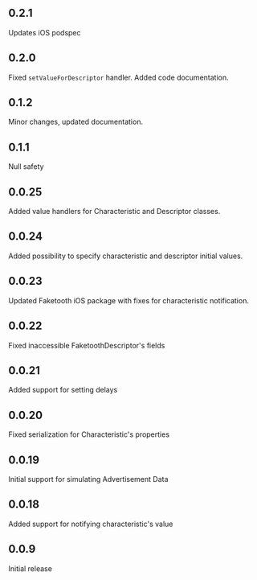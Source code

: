 ## 0.2.1
Updates iOS podspec

## 0.2.0
Fixed `setValueForDescriptor` handler. Added code documentation. 

## 0.1.2
Minor changes, updated documentation.

## 0.1.1
Null safety

## 0.0.25
Added value handlers for Characteristic and Descriptor classes.

## 0.0.24
Added possibility to specify characteristic and descriptor initial values.

## 0.0.23
Updated Faketooth iOS package with fixes for characteristic notification.

## 0.0.22
Fixed inaccessible FaketoothDescriptor's fields

## 0.0.21
Added support for setting delays

## 0.0.20
Fixed serialization for Characteristic's properties

## 0.0.19
Initial support for simulating Advertisement Data

## 0.0.18
Added support for notifying characteristic's value

## 0.0.9
Initial release